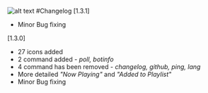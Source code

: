 ![alt text](https://i.imgur.com/6DwfjW8.png "Papi")
#Changelog
[1.3.1]
* Minor Bug fixing

[1.3.0]
* 27 icons added
* 2 command added - *poll, botinfo*
* 4 command has been removed - *changelog, github, ping, lang*
* More detailed *"Now Playing"* and *"Added to Playlist"*
* Minor Bug fixing